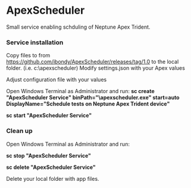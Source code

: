 # ApexScheduler
Small service enabling schduling of Neptune Apex Trident. 

### Service installation
Copy files to from https://github.com/ibondy/ApexScheduler/releases/tag/1.0 to the local folder. (i.e. c:\apexscheduler) Modify settings.json with your Apex values

Adjust configuration file with your values

Open Windows Terminal as Administrator and run:
**sc create "ApexScheduler Service" binPath="\apexscheduler.exe" start=auto DisplayName="Schedule tests on Neptune Apex Trident device"**

**sc start "ApexScheduler Service"**

### Clean up
Open Windows Terminal as Administrator and run:

**sc stop "ApexScheduler Service"**

**sc delete "ApexScheduler Service"**

Delete your local folder with app files.
